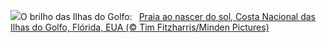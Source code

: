 ![](https://www.bing.com/th?id=OHR.FloridaSeashore_PT-BR4145108998_UHD.jpg&w=1000)O brilho das Ilhas do Golfo:&nbsp;&ensp;[Praia ao nascer do sol, Costa Nacional das Ilhas do Golfo, Flórida, EUA (© Tim Fitzharris/Minden Pictures)](https://www.bing.com/th?id=OHR.FloridaSeashore_PT-BR4145108998_UHD.jpg)
<br><br/>
